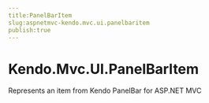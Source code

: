 ```yaml
---
title:PanelBarItem
slug:aspnetmvc-kendo.mvc.ui.panelbaritem
publish:true
---
```


# Kendo.Mvc.UI.PanelBarItem

Represents an item from Kendo PanelBar for ASP.NET MVC 
